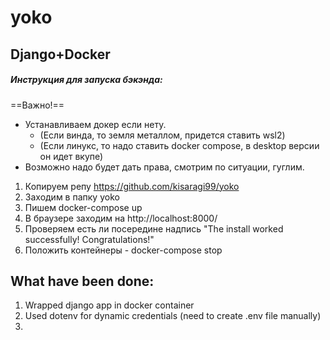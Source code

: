# yoko
## Django+Docker


##### Инструкция для запуска бэкэнда:

==Важно!==

  - Устанавливаем докер eсли нету. 
    - (Если винда, то земля металлом, придется ставить wsl2)
    - (Если линукс, то надо ставить docker compose, в desktop версии он идет вкупе)
  - Возможно надо будет дать права, смотрим по ситуации, гуглим.


1) Копируем репу https://github.com/kisaragi99/yoko
2) Заходим в папку yoko
4) Пишем docker-compose up
5) В браузере заходим на http://localhost:8000/
6) Проверяем есть ли посередине надпись "The install worked successfully! Congratulations!"
7) Положить контейнеры - docker-compose stop




## What have been done:

1) Wrapped django app in docker container
2) Used dotenv for dynamic credentials (need to create .env file manually)
3)